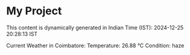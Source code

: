 # My Project

This content is dynamically generated in Indian Time (IST): 2024-12-25 20:28:13 IST


Current Weather in Coimbatore:
Temperature: 26.88 °C
Condition: haze
